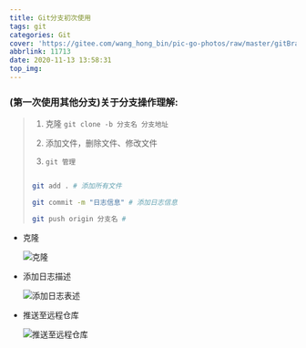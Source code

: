 ```yaml
---
title: Git分支初次使用
tags: git
categories: Git
cover: 'https://gitee.com/wang_hong_bin/pic-go-photos/raw/master/gitBranch.png'
abbrlink: 11713
date: 2020-11-13 13:58:31
top_img:
---
```


###  (第一次使用其他分支)关于分支操作理解:

> 1.  克隆 `git clone -b 分支名 分支地址`
>
> 2.  添加文件，删除文件、修改文件
>
> 3.  `git 管理`
>
>    ```bash
>    
>    git add . # 添加所有文件
>    
>    git commit -m "日志信息" # 添加日志信息
>    
>    git push origin 分支名 # 
>    
>    ```
>
>    

+ 克隆

  ![克隆](https://gitee.com/wang_hong_bin/pic-go-photos/raw/master/gitClone.png)

+ 添加日志描述

  ![添加日志表述](https://gitee.com/wang_hong_bin/pic-go-photos/raw/master/gitCommitLog.png)

+ 推送至远程仓库

  ![推送至远程仓库](https://gitee.com/wang_hong_bin/pic-go-photos/raw/master/gitPushS.png)